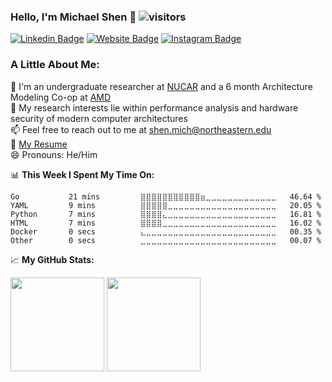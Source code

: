 ### Hello, I'm Michael Shen 👋 ![visitors](https://visitor-badge.glitch.me/badge?page_id=michaeltshen.michaeltshen)
[![Linkedin Badge](https://img.shields.io/badge/-LinkedIn-0e76a8?style=flat-square&logo=Linkedin&logoColor=white)](https://linkedin.com/in/michael-t-shen)
[![Website Badge](https://img.shields.io/badge/Website-3b5998?style=flat-square&logo=google-chrome&logoColor=white)](https://michaeltshen.github.io)
[![Instagram Badge](https://img.shields.io/badge/-Instagram-e4405f?style=flat-square&logo=Instagram&logoColor=white)](https://www.instagram.com/michaeltshen/)

### A Little About Me:
🔭 I'm an undergraduate researcher at [NUCAR](https://ece.northeastern.edu/groups/nucar/) and a 6 month Architecture Modeling Co-op at [AMD](https://www.amd.com/en)</br>
🌱 My research interests lie within performance analysis and hardware security of modern computer architectures </br>
📫 Feel free to reach out to me at shen.mich@northeastern.edu </br>
📝 [My Resume](https://michaeltshen.github.io/Files/MS_Resume.pdf?) </br>
😄 Pronouns: He/Him </br>

📊 **This Week I Spent My Time On:**
<!--START_SECTION:waka-->

```text
Go           21 mins         ⣿⣿⣿⣿⣿⣿⣿⣿⣿⣿⣿⣶⣀⣀⣀⣀⣀⣀⣀⣀⣀⣀⣀⣀⣀   46.64 %
YAML         9 mins          ⣿⣿⣿⣿⣿⣀⣀⣀⣀⣀⣀⣀⣀⣀⣀⣀⣀⣀⣀⣀⣀⣀⣀⣀⣀   20.05 %
Python       7 mins          ⣿⣿⣿⣿⣄⣀⣀⣀⣀⣀⣀⣀⣀⣀⣀⣀⣀⣀⣀⣀⣀⣀⣀⣀⣀   16.81 %
HTML         7 mins          ⣿⣿⣿⣿⣀⣀⣀⣀⣀⣀⣀⣀⣀⣀⣀⣀⣀⣀⣀⣀⣀⣀⣀⣀⣀   16.02 %
Docker       0 secs          ⣄⣀⣀⣀⣀⣀⣀⣀⣀⣀⣀⣀⣀⣀⣀⣀⣀⣀⣀⣀⣀⣀⣀⣀⣀   00.35 %
Other        0 secs          ⣀⣀⣀⣀⣀⣀⣀⣀⣀⣀⣀⣀⣀⣀⣀⣀⣀⣀⣀⣀⣀⣀⣀⣀⣀   00.07 %
```

<!--END_SECTION:waka-->


📈 **My GitHub Stats:**

<p>
  <img height="150em" src="https://github-readme-stats.vercel.app/api?username=michaeltshen&show_icons=true&hide_border=true&&count_private=true&include_all_commits=true&theme=highcontrast" />
  <img height="150em" src="https://github-readme-stats.vercel.app/api/top-langs/?username=michaeltshen&exclude_repo=KNN-Image-Classification&show_icons=true&hide_border=true&layout=compact&langs_count=8&theme=highcontrast"/>
</p>
